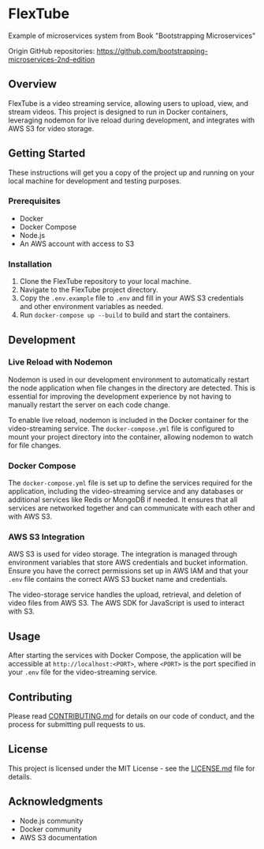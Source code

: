 # FlexTube
Example of microservices system from Book "Bootstrapping Microservices"

Origin GitHub repositories: https://github.com/bootstrapping-microservices-2nd-edition

## Overview

FlexTube is a video streaming service, allowing users to upload, view, and stream videos. This project is designed to run in Docker containers, leveraging nodemon for live reload during development, and integrates with AWS S3 for video storage.

## Getting Started

These instructions will get you a copy of the project up and running on your local machine for development and testing purposes.

### Prerequisites

- Docker
- Docker Compose
- Node.js
- An AWS account with access to S3

### Installation

1. Clone the FlexTube repository to your local machine.
2. Navigate to the FlexTube project directory.
3. Copy the `.env.example` file to `.env` and fill in your AWS S3 credentials and other environment variables as needed.
4. Run `docker-compose up --build` to build and start the containers.

## Development

### Live Reload with Nodemon

Nodemon is used in our development environment to automatically restart the node application when file changes in the directory are detected. This is essential for improving the development experience by not having to manually restart the server on each code change.

To enable live reload, nodemon is included in the Docker container for the video-streaming service. The `docker-compose.yml` file is configured to mount your project directory into the container, allowing nodemon to watch for file changes.

### Docker Compose

The `docker-compose.yml` file is set up to define the services required for the application, including the video-streaming service and any databases or additional services like Redis or MongoDB if needed. It ensures that all services are networked together and can communicate with each other and with AWS S3.

### AWS S3 Integration

AWS S3 is used for video storage. The integration is managed through environment variables that store AWS credentials and bucket information. Ensure you have the correct permissions set up in AWS IAM and that your `.env` file contains the correct AWS S3 bucket name and credentials.

The video-storage service handles the upload, retrieval, and deletion of video files from AWS S3. The AWS SDK for JavaScript is used to interact with S3.

## Usage

After starting the services with Docker Compose, the application will be accessible at `http://localhost:<PORT>`, where `<PORT>` is the port specified in your `.env` file for the video-streaming service.

## Contributing

Please read [CONTRIBUTING.md](CONTRIBUTING.md) for details on our code of conduct, and the process for submitting pull requests to us.

## License

This project is licensed under the MIT License - see the [LICENSE.md](LICENSE.md) file for details.

## Acknowledgments

- Node.js community
- Docker community
- AWS S3 documentation
